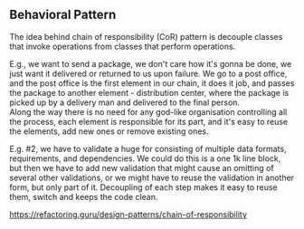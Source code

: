 ## Behavioral Pattern

The idea behind chain of responsibility (CoR) pattern is decouple classes that invoke operations from classes that perform operations.

E.g., we want to send a package, we don't care how it's gonna be done, we just want it delivered or returned to us upon failure. We go to a post office, and the post office is the first element in our chain, it does it job, and passes the package to another element - distribution center, where the package is picked up by a delivery man and delivered to the final person.\
Along the way there is no need for any god-like organisation controlling all the process, each element is responsible for its part, and it's easy to reuse the elements, add new ones or remove existing ones.

E.g. #2, we have to validate a huge for consisting of multiple data formats, requirements, and dependencies. We could do this is a one 1k line block, but then we have to add new validation that might cause an omitting of several other validations, or we might have to reuse the validation in another form, but only part of it. Decoupling of each step makes it easy to reuse them, switch and keeps the code clean.

https://refactoring.guru/design-patterns/chain-of-responsibility